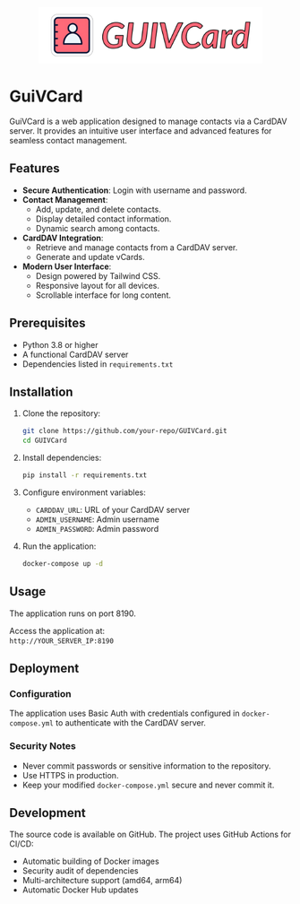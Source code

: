 <p align="center">
  <img src="static/media/guivcard-banner.png" alt="GuiVCard Banner" width="400">

# GuiVCard

GuiVCard is a web application designed to manage contacts via a CardDAV server. It provides an intuitive user interface and advanced features for seamless contact management.

## Features

- **Secure Authentication**: Login with username and password.
- **Contact Management**:
  - Add, update, and delete contacts.
  - Display detailed contact information.
  - Dynamic search among contacts.
- **CardDAV Integration**:
  - Retrieve and manage contacts from a CardDAV server.
  - Generate and update vCards.
- **Modern User Interface**:
  - Design powered by Tailwind CSS.
  - Responsive layout for all devices.
  - Scrollable interface for long content.

## Prerequisites

- Python 3.8 or higher
- A functional CardDAV server
- Dependencies listed in `requirements.txt`

## Installation

1. Clone the repository:
   ```bash
   git clone https://github.com/your-repo/GUIVCard.git
   cd GUIVCard
   ```

2. Install dependencies:
   ```bash
   pip install -r requirements.txt
   ```

3. Configure environment variables:
   - `CARDDAV_URL`: URL of your CardDAV server
   - `ADMIN_USERNAME`: Admin username
   - `ADMIN_PASSWORD`: Admin password

4. Run the application:
   ```bash
   docker-compose up -d
   ```

## Usage

The application runs on port 8190.

Access the application at:  
`http://YOUR_SERVER_IP:8190`

## Deployment

### Configuration

The application uses Basic Auth with credentials configured in `docker-compose.yml` to authenticate with the CardDAV server.

### Security Notes

- Never commit passwords or sensitive information to the repository.
- Use HTTPS in production.
- Keep your modified `docker-compose.yml` secure and never commit it.

## Development

The source code is available on GitHub. The project uses GitHub Actions for CI/CD:
- Automatic building of Docker images
- Security audit of dependencies
- Multi-architecture support (amd64, arm64)
- Automatic Docker Hub updates
